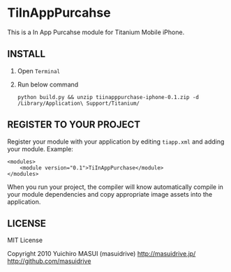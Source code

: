 TiInAppPurcahse
===========================================

This is a In App Purcahse module for Titanium Mobile iPhone.

INSTALL
--------------------

1. Open `Terminal`
2. Run below command

	`python build.py && unzip tiinapppurchase-iphone-0.1.zip -d /Library/Application\ Support/Titanium/`


REGISTER TO YOUR PROJECT
---------------------

Register your module with your application by editing `tiapp.xml` and adding your module.
Example:

	<modules>
		<module version="0.1">TiInAppPurchase</module>
	</modules>

When you run your project, the compiler will know automatically compile in your module
dependencies and copy appropriate image assets into the application.


LICENSE
---------------------
MIT License

Copyright 2010 Yuichiro MASUI (masuidrive)
http://masuidrive.jp/
http://github.com/masuidrive

